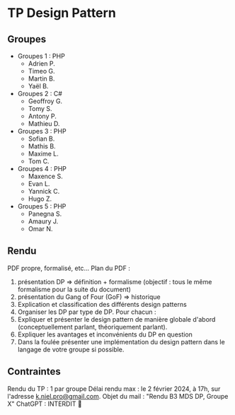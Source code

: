# TP Design Pattern

## Groupes 

- Groupes 1 : PHP
  - Adrien P.
  - Timeo G.
  - Martin B.
  - Yaël B.
- Groupes 2 : C#
  - Geoffroy G.
  - Tomy S.
  - Antony P.
  - Mathieu D.
- Groupes 3 : PHP
  - Sofian B.
  - Mathis B.
  - Maxime L.
  - Tom C.
- Groupes 4 : PHP
  - Maxence S.
  - Evan L.
  - Yannick C.
  - Hugo Z.
- Groupes 5 : PHP
  - Panegna S.
  - Amaury J.
  - Omar N.

## Rendu

PDF propre, formalisé, etc...
Plan du PDF : 
1. présentation DP => définition + formalisme (objectif : tous le même formalisme pour la suite du document)
2. présentation du Gang of Four (GoF) => historique
3. Explication et classification des différents design patterns
4. Organiser les DP par type de DP. Pour chacun : 
  1. Expliquer et présenter le design pattern de manière globale d'abord (conceptuellement parlant, théoriquement parlant).
  2. Expliquer les avantages et inconvénients du DP en question
  3. Dans la foulée présenter une implémentation du design pattern dans le langage de votre groupe si possible.

## Contraintes

Rendu du TP : 1 par groupe
Délai rendu max : le 2 février 2024, à 17h, sur l'adresse k.niel.pro@gmail.com. 
Objet du mail : "Rendu B3 MDS DP, Groupe X"
ChatGPT : INTERDIT 🚫





